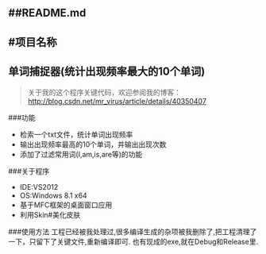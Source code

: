 ##README.md 
---
#项目名称
-------------
单词捕捉器(统计出现频率最大的10个单词)
-------------

> 关于我的这个程序关键代码，欢迎参阅我的博客：http://blog.csdn.net/mr_virus/article/details/40350407

###功能
- 检索一个txt文件，统计单词出现频率
- 输出出现频率最高的10个单词，并输出出现次数
- 添加了过滤常用词(I,am,is,are等)的功能

###关于程序
- IDE:VS2012
- OS:Windows 8.1 x64
- 基于MFC框架的桌面窗口应用
- 利用Skin#美化皮肤


###使用方法
工程已经被我处理过,很多编译生成的杂项被我删除了,把工程清理了一下，只留下了关键文件,重新编译即可.
也有现成的exe,就在Debug和Release里.
